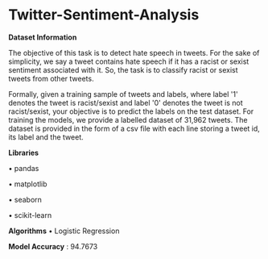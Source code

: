 # Twitter-Sentiment-Analysis
**Dataset Information**

The objective of this task is to detect hate speech in tweets. For the sake of simplicity, we say a tweet contains hate speech if it has a racist or sexist sentiment associated with it. So, the task is to classify racist or sexist tweets from other tweets.

Formally, given a training sample of tweets and labels, where label '1' denotes the tweet is racist/sexist and label '0' denotes the tweet is not racist/sexist, your objective is to predict the labels on the test dataset.
For training the models, we provide a labelled dataset of 31,962 tweets. The dataset is provided in the form of a csv file with each line storing a tweet id, its label and the tweet.

**Libraries**

• pandas

• matplotlib

• seaborn

• scikit-learn


**Algorithms**
• Logistic Regression

**Model Accuracy** : 94.7673
